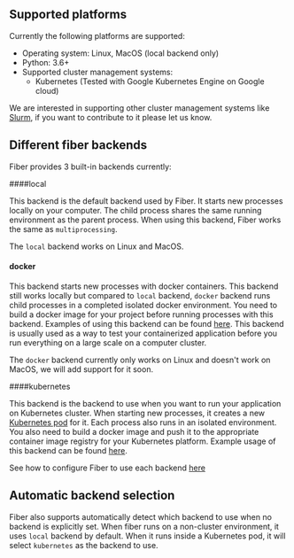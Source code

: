 ## Supported platforms

Currently the following platforms are supported:

* Operating system: Linux, MacOS (local backend only)
* Python: 3.6+
* Supported cluster management systems:
	* Kubernetes (Tested with Google Kubernetes Engine on Google cloud)

We are interested in supporting other cluster management systems like
[Slurm](https://slurm.schedmd.com/), if you want to contribute to it please let
us know.


## Different fiber backends

Fiber provides 3 built-in backends currently:

####local

This backend is the default backend used by Fiber. It starts new processes
locally on your computer. The child process shares the same running environment
as the parent process. When using this backend, Fiber works the same as
`multiprocessing`.

The `local` backend works on Linux and MacOS.

#### docker

This backend starts new processes with docker containers. This backend still
works locally but compared to `local` backend, `docker` backend runs child
processes in a completed isolated docker environment. You need to build a
docker image for your project before running processes with this backend.
Examples of using this backend can be found
[here](/getting-started/#containerize-your-program). This
backend is usually used as a way to test your containerized application before
you run everything on a large scale on a computer cluster.

The `docker` backend currently only works on Linux and doesn't work on MacOS,
we will add support for it soon.

####kubernetes

This backend is the backend to use when you want to run your application on
Kubernetes cluster. When starting new processes, it creates a new
[Kubernetes pod](https://kubernetes.io/docs/concepts/workloads/pods/pod/) for
it. Each process also runs in an isolated environment. You also need to build a
docker image and push it to the appropriate container image registry for your
Kubernetes platform. Example usage of this backend can be found
[here](/getting-started/#running-on-a-computer-cluster).

See how to configure Fiber to use each backend [here](config.md)

## Automatic backend selection

Fiber also supports automatically detect which backend to use when no backend
is explicitly set. When fiber runs on a non-cluster environment, it uses `local`
backend by default. When it runs inside a Kubernetes pod, it will select
`kubernetes` as the backend to use.


